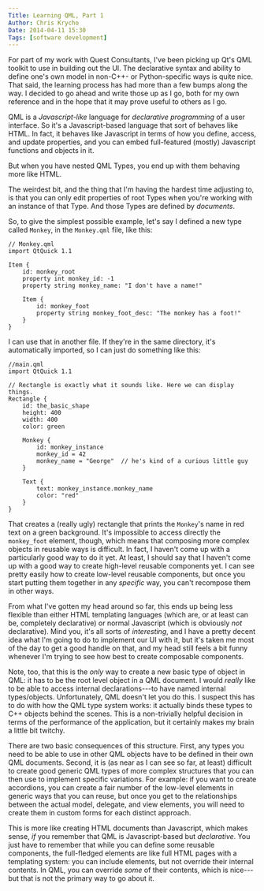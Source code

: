 ```yaml
---
Title: Learning QML, Part 1
Author: Chris Krycho
Date: 2014-04-11 15:30
Tags: [software development]
---
```


For part of my work with Quest Consultants, I've been picking up Qt's QML
toolkit to use in building out the UI. The declarative syntax and ability to
define one's own model in non-C++- or Python-specific ways is quite nice. That
said, the learning process has had more than a few bumps along the way. I
decided to go ahead and write those up as I go, both for my own reference and
in the hope that it may prove useful to others as I go.

QML is a *Javascript-like* language for *declarative programming* of a user
interface. So it's a Javascript-based language that sort of behaves like HTML.
In fact, it behaves like Javascript in terms of how you define, access, and
update properties, and you can embed full-featured (mostly) Javascript functions
and objects in it.

But when you have nested QML Types, you end up with them behaving more like
HTML.

The weirdest bit, and the thing that I'm having the hardest time adjusting to,
is that you can only edit properties of root Types when you're working with an
instance of that Type. And those Types are defined by _documents_.

So, to give the simplest possible example, let's say I defined a new type called
`Monkey`, in the `Monkey.qml` file, like this:

    // Monkey.qml
    import QtQuick 1.1

    Item {
        id: monkey_root
        property int monkey_id: -1
        property string monkey_name: "I don't have a name!"

        Item {
            id: monkey_foot
            property string monkey_foot_desc: "The monkey has a foot!"
        }
    }

I can use that in another file. If they're in the same directory, it's
automatically imported, so I can just do something like this:

    //main.qml
    import QtQuick 1.1

    // Rectangle is exactly what it sounds like. Here we can display things.
    Rectangle {
        id: the_basic_shape
        height: 400
        width: 400
        color: green

        Monkey {
            id: monkey_instance
            monkey_id = 42
            monkey_name = "George"  // he's kind of a curious little guy
        }

        Text {
            text: monkey_instance.monkey_name
            color: "red"
        }
    }

That creates a (really ugly) rectangle that prints the `Monkey`'s name in red
text on a green background. It's impossible to access directly the `monkey_foot`
element, though, which means that composing more complex objects in reusable
ways is difficult. In fact, I haven't come up with a particularly good way to do
it yet. At least, I should say that I haven't come up with a good way to create
high-level reusable components yet. I can see pretty easily how to create
low-level reusable components, but once you start putting them together in any
_specific_ way, you can't recompose them in other ways.

From what I've gotten my head around so far, this ends up being less flexible
than either HTML templating languages (which are, or at least can be, completely
declarative) or normal Javascript (which is obviously _not_ declarative). Mind
you, it's all sorts of *interesting*, and I have a pretty decent idea what I'm
going to do to implement our UI with it, but it's taken me most of the day to
get a good handle on that, and my head still feels a bit funny whenever I'm
trying to see how best to create composable components.

Note, too, that this is the *only* way to create a new basic type of object in
QML: it has to be the root level object in a QML document. I would *really* like
to be able to access internal declarations---to have named internal
types/objects. Unfortunately, QML doesn't let you do this. I suspect this has to
do with how the QML type system works: it actually binds these types to C++
objects behind the scenes. This is a non-trivially helpful decision in terms of
the performance of the application, but it certainly makes my brain a little bit
twitchy.

There are two basic consequences of this structure. First, any types you need to
be able to use in other QML objects have to be defined in their own QML
documents. Second, it is (as near as I can see so far, at least) difficult to
create good generic QML types of more complex structures that you can then use
to implement specific variations. For example: if you want to create accordions,
you can create a fair number of the low-level elements in generic ways that you
can reuse, but once you get to the relationships between the actual model,
delegate, and view elements, you will need to create them in custom forms for
each distinct approach.

This is more like creating HTML documents than Javascript, which makes sense,
*if* you remember that QML is Javascript-based but *declarative*. You just have
to remember that while you can define some reusable components, the full-fledged
elements are like full HTML pages with a templating system: you can include
elements, but not override their internal contents. In QML, you can override
*some* of their contents, which is nice---but that is not the primary way to go
about it.
